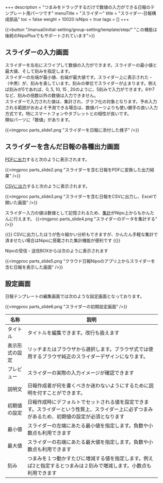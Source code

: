 +++
description = "つまみをドラッグするだけで数値の入力ができる日報のテンプレート用パーツです"
menuTitle = "スライダー"
title = "スライダー-日報構成部品"
toc = false
weight = 10020
isNipo = true
tags = []
+++

{{<button "/manual/initial-setting/group-setting/template/step/" "この機能は後続のNipoPlusでもサポートされています">}}

## スライダーの入力画面

スライダーを左右にスワイプして数値の入力ができます。スライダーの最小値と最大値、そして刻みを指定します。  
スライダーの左端が最小値、右端が最大値です。スライダー上に表示された・（中黒）が、刻みを表しています。刻みの単位でスライダーが止まります。例えば刻みが5であれば、0, 5, 10, 15 , 20のように、5刻みで入力ができます。6や7など、刻みの倍数以外の数値は入力できません。  
スライダーで入力された値は、集計され、グラフ化の対象となります。予め入力される範囲がおおよそ予測できる場合は、数値パーツよりも使い勝手の良い入力方式です。特にスマートフォンやタブレットとの相性が良いです。  
類似パーツに「数値」があります。

{{<imgproc parts_slide1.png "スライダーを日報に添付した様子" />}}

## スライダーを含んだ日報の各種出力画面

[PDFに出力](/old/manual/pdf/)すると次のように表示されます。

{{<imgproc parts_slide2.png "スライダーを含む日報をPDFに変換した出力結果" />}}

[CSVに出力](/old/manual/analytics/)すると次のように表示されます。

{{<imgproc parts_slide3.png "スライダーを含む日報をCSVに出力し、Excelで開いた画面" />}}

スライダー入力の値は数値として記憶されるため、[集計](/old/manual/analytics/)がNipo上からもかんたんに行えます。
{{<imgproc parts_slide4.png "スライダーのデータを集計する" />}}

{{<alice pos="left" icon="default">}}
CSVに出力したほうが色々細かい分析もできますが、かんたん手軽な集計で済ませたい場合はNipoに搭載された集計機能が便利です
{{</alice>}}

Nipoの受信・送信BOXからは次のように表示されます

{{<imgproc parts_slide5.png "クラウド日報Nipoのアプリ上からスライダーを含む日報を表示した画面" />}}

## 設定画面

日報テンプレートの編集画面では次のような設定画面となっております。

{{<imgproc parts_slide6.png "スライダーの初期設定画面" />}}

|名称|説明|
|---|---|
|タイトル|タイトルを編集できます。改行も扱えます|
|表示形式の設定|リッチまたはブラウザから選択します。ブラウザ式では使用するブラウザ純正のスライダーデザインになります。|
|プレビュー|スライダーの実際の入力イメージが確認できます|
|説明文|日報作成者が何を書くべきか迷わないようにするために説明を付すことができます。|
|初期値の設定|日報作成時にデフォルトでセットされる値を設定できます。スライダーという性質上、スライダー上に必ずつまみがあるため、初期値の設定が必須となります|
|最小値|スライダーの左端にあたる最小値を指定します。負数や小数点も利用できます|
|最大値|スライダーの右端にあたる最大値を指定します。負数や小数点も利用できます|
|刻み|つまみを１つ動かすたびに増減する値を指定します。例えば2と指定するとつまみは２刻みで増減します。小数点も利用できます|
